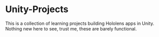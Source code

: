 # Unity-Projects
This is a collection of learning projects building Hololens apps in Unity.  Nothing new here to see, trust me, these are barely functional.
